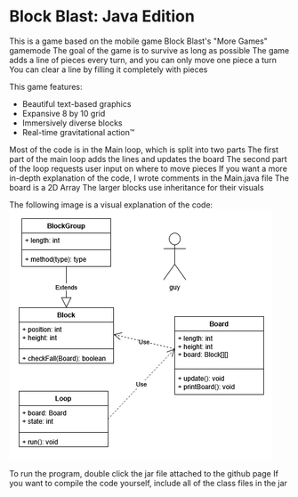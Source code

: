 # Block Blast: Java Edition

This is a game based on the mobile game Block Blast's "More Games" gamemode
The goal of the game is to survive as long as possible
The game adds a line of pieces every turn, and you can only move one piece a turn
You can clear a line by filling it completely with pieces

This game features:
* Beautiful text-based graphics
* Expansive 8 by 10 grid
* Immersively diverse blocks
* Real-time gravitational action™

Most of the code is in the Main loop, which is split into two parts
The first part of the main loop adds the lines and updates the board
The second part of the loop requests user input on where to move pieces
If you want a more in-depth explanation of the code, I wrote comments in the Main.java file
The board is a 2D Array
The larger blocks use inheritance for their visuals

The following image is a visual explanation of the code:
![image](uml.png)

To run the program, double click the jar file attached to the github page
If you want to compile the code yourself, include all of the class files in the jar
